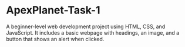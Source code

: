 # ApexPlanet-Task-1
A beginner-level web development project using HTML, CSS, and JavaScript. It includes a basic webpage with headings, an image, and a button that shows an alert when clicked.
